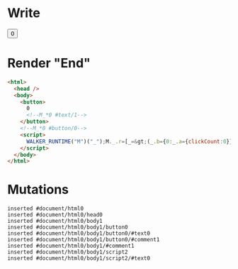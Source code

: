 # Write
  <button>0<!--M_*0 #text/1--></button><!--M_*0 #button/0--><script>WALKER_RUNTIME("M")("_");M._.r=[_=>(_.b={0:_.a={clickCount:0}},_.a.increment=_._["packages/translator-tags/src/__tests__/fixtures/basic-counter-const-event-handler/template.marko_0/_"](_.a),_.b),0,"packages/translator-tags/src/__tests__/fixtures/basic-counter-const-event-handler/template.marko_0_increment",0];M._.w()</script>


# Render "End"
```html
<html>
  <head />
  <body>
    <button>
      0
      <!--M_*0 #text/1-->
    </button>
    <!--M_*0 #button/0-->
    <script>
      WALKER_RUNTIME("M")("_");M._.r=[_=&gt;(_.b={0:_.a={clickCount:0}},_.a.increment=_._["packages/translator-tags/src/__tests__/fixtures/basic-counter-const-event-handler/template.marko_0/_"](_.a),_.b),0,"packages/translator-tags/src/__tests__/fixtures/basic-counter-const-event-handler/template.marko_0_increment",0];M._.w()
    </script>
  </body>
</html>
```

# Mutations
```
inserted #document/html0
inserted #document/html0/head0
inserted #document/html0/body1
inserted #document/html0/body1/button0
inserted #document/html0/body1/button0/#text0
inserted #document/html0/body1/button0/#comment1
inserted #document/html0/body1/#comment1
inserted #document/html0/body1/script2
inserted #document/html0/body1/script2/#text0
```
